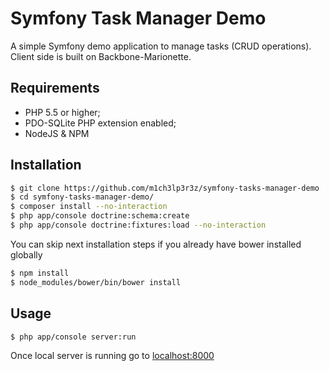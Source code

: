 Symfony Task Manager Demo
=========================

A simple Symfony demo application to manage tasks (CRUD operations). Client side is built on Backbone-Marionette.


Requirements
------------

  * PHP 5.5 or higher;
  * PDO-SQLite PHP extension enabled;
  * NodeJS & NPM

Installation
------------

```bash
$ git clone https://github.com/m1ch3lp3r3z/symfony-tasks-manager-demo
$ cd symfony-tasks-manager-demo/
$ composer install --no-interaction
$ php app/console doctrine:schema:create
$ php app/console doctrine:fixtures:load --no-interaction
```

You can skip next installation steps if you already have bower installed globally
```bash
$ npm install
$ node_modules/bower/bin/bower install
```

Usage
-----

```bash
$ php app/console server:run
```

Once local server is running go to [localhost:8000](http://localhost:8000/)
